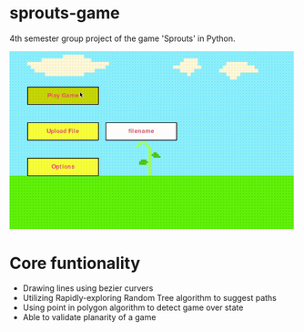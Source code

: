# sprouts-game
4th semester group project of the game 'Sprouts' in Python. 

<img src="sprouts.gif" alt="introgif" width="500"/>

# Core funtionality
 - Drawing lines using bezier curvers
 - Utilizing Rapidly-exploring Random Tree algorithm to suggest paths
 - Using point in polygon algorithm to detect game over state
 - Able to validate planarity of a game
